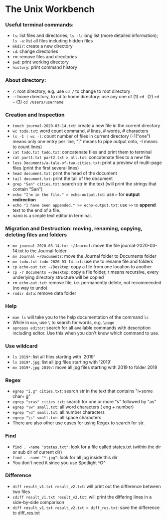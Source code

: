 # The Unix Workbench

### Useful terminal commands:
* `ls`: list files and directories; `ls -l`: long list (more detailed information); `ls -a`: list all files including hidden files
* `mkdir`: create a new directory
* `cd`: change directories
* `rm`: remove files and directories
* `pwd`: print working directory
* `history`: print command history



### About directory:
* `/`: root directory, e.g. use `cd /` to change to root directory
* `~`: home directory, to cd to home directory: use any one of (1) `cd ` (2) `cd ~` (3) `cd /Users/username`

### Creation and Inspection
* `touch journal-2020-03-14.txt`: create a new file in the current directory
* `wc todo.txt`: word count command, # lines, # words, # characters
* `ls -1 | wc -l`: count number of files in current directory (-1("one") means only one entry per line, "|" means to pipe output onto, -l means to count lines)
* `cat todo.txt todo.txt`: concatenate files and print them to terminal
* `cat part1.txt part2.txt > all.txt`: concatenate files to a new file
* `less Documents/a-tale-of-two-cities.txt`: print a preview of multi-page files (print the first several lines)
* `head document.txt`: print the head of the document
* `tail document.txt`: print the tail of the document
* `grep "San" cities.txt`: search str in the text (will print the strings that contain "San")
* `echo "I'm in the file." > echo-output.txt`: use `>` for **output redirection**
* `echo "I have been appended." >> echo-output.txt`: use `>>` to **append** text to the end of a file.
* nano is a simple text editor in terminal.


### Migration and Destruction: moving, renaming, copying, deleting files and folders
* `mv journal-2020-03-14.txt ~/Journal`: move the file journal-2020-03-14.txt to the Journal folder
* `mv Journal ~/Documents`: move the Journal folder to Documents folder
* `mv todo.txt todo-2020-03-14.txt`: use mv to rename file and folders
* `cp echo-out.txt ~/Desktop`: copy a file from one location to another
* `cp -r Documents ~/Desktop`: copy a file folder, r means recursive, every underlying directory structure will be copied
* `rm echo-out.txt`: remove file, i.e. permanently delete, not recommended (no way to undo)
* `rmdir data`: remove data folder


### Help
* `man ls` will take you to the help documentation of the command `ls`
* While in `man`, use `\` to search for words, e.g. `\page`
* `apropos editor`: search for all available commands with description including editor. Use this when you don't know which command to use.


### Use wildcard
* `ls 2019*`: list all files starting with '2019'
* `ls 2019*.jpg`: list all jpg files starting with '2019'
* `mv 2019*.jpg 2019/`: move all jpg files starting with 2019 to folder 2019


### Regex

* `egrep "i.g" cities.txt`: search str in the text that contains "i+some char+ g"
* `egrep "s+as" cities.txt`: search for one or more "s" followed by "as"
* `egrep "\w" small.txt`: all word characters ( eng + number)
* `egrep "\d" small.txt`: all number characters
* `egrep "\s" small.txt`: all space characters
* There are also other use cases for using Regex to search for str.


### Find
* `find . -name "states.txt"`: look for a file called states.txt (within the dir or sub dir of current dir)
* `find . -name "*.jpg"`: look for all jpg inside this dir
* You don't need it since you use Spotlight ^O^


### Difference
* `diff result_v1.txt result_v2.txt`: will print out the difference between two files
* `sdiff result_v1.txt result_v2.txt`: will print the differing lines in a side-by-side comparison
* `diff result_v1.txt result_v2.txt > diff_res.txt`: save the difference to diff_res.txt









